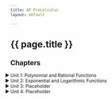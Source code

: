 ```yaml
---
title: AP Precalculus
layout: default

---
```


# {{ page.title }}


## Chapters

<style>
details summary {
    cursor: pointer;
    list-style: none;
}

details summary::marker {
    content: "▶ ";  /* Add an arrow marker for closed state */
}

details[open] summary::marker {
    content: "▼ ";  /* Add a down arrow marker for open state */
}

details > div {
    margin-left: 20px; /* Indent the contents of the dropdown */
}
</style>

<details>
  <summary>Unit 1: Polynomial and Rational Functions</summary>
  <div>
    <a href="/units1/unit1.md">1.1: Bingus</a><br>
    <a href="/units1/unit1.md">1.2: Bingus2</a><br>
  </div>
</details>


<details><summary>Unit 2: Exponential and Logarithmic Functions</summary>

<a href="/units1/unit1.md">1.1: Bingus</a> 
<a href="/units1/unit1.md">1.2: Bingus2</a>

</details>


<details><summary>Unit 3: Placeholder</summary>

<a href="/units1/unit1.md">1.1: Bingus</a> 
<a href="/units1/unit1.md">1.2: Bingus2</a>
</details>

<details><summary>Unit 4: Placeholder</summary>

<a href="/units1/unit1.md">1.1: Bingus</a> 
<a href="/units1/unit1.md">1.2: Bingus2</a>

</details>

<!--
https://precalculus.flippedmath.com/ap-precalc.html
https://mathspace.co/textbooks/syllabuses/Syllabus-1171/topics/Topic-22118/
https://precalculus.flippedmath.com/unit-1a-review.html
-->












